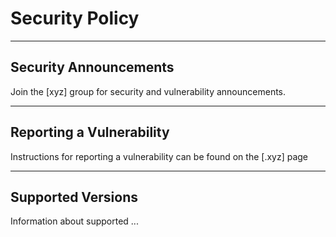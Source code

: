 
# Security Policy
- - - -
## Security Announcements

Join the [xyz] group for security and vulnerability announcements.


- - - -
## Reporting a Vulnerability

Instructions for reporting a vulnerability can be found on the [.xyz] page

- - - -
## Supported Versions

Information about supported ...